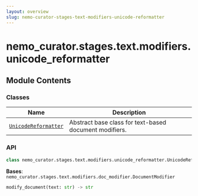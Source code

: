 ```yaml
---
layout: overview
slug: nemo-curator-stages-text-modifiers-unicode-reformatter
---
```


# nemo_curator.stages.text.modifiers.unicode_reformatter



## Module Contents

### Classes

| Name | Description |
|------|-------------|
| [`UnicodeReformatter`](#nemo_curatorstagestextmodifiersunicode_reformatterunicodereformatter) | Abstract base class for text-based document modifiers. |

### API

```python
class nemo_curator.stages.text.modifiers.unicode_reformatter.UnicodeReformatter(config: ftfy.TextFixerConfig | None = None, unescape_html: str | bool = 'auto', remove_terminal_escapes: bool = True, fix_encoding: bool = True, restore_byte_a0: bool = True, replace_lossy_sequences: bool = True, decode_inconsistent_utf8: bool = True, fix_c1_controls: bool = True, fix_latin_ligatures: bool = False, fix_character_width: bool = False, uncurl_quotes: bool = False, fix_line_breaks: bool = False, fix_surrogates: bool = True, remove_control_chars: bool = True, normalization: typing.Literal[NFC, NFD, NFKC, NFKD] | None = None, max_decode_length: int = 1000000, explain: bool = True)
```

**Bases**: `nemo_curator.stages.text.modifiers.doc_modifier.DocumentModifier`

```python
modify_document(text: str) -> str
```

